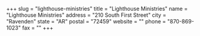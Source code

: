 +++
slug = "lighthouse-ministries"
title = "Lighthouse Ministries"
name = "Lighthouse Ministries"
address = "210 South First Street"
city = "Ravenden"
state = "AR"
postal = "72459"
website = ""
phone = "870-869-1023"
fax = ""
+++
